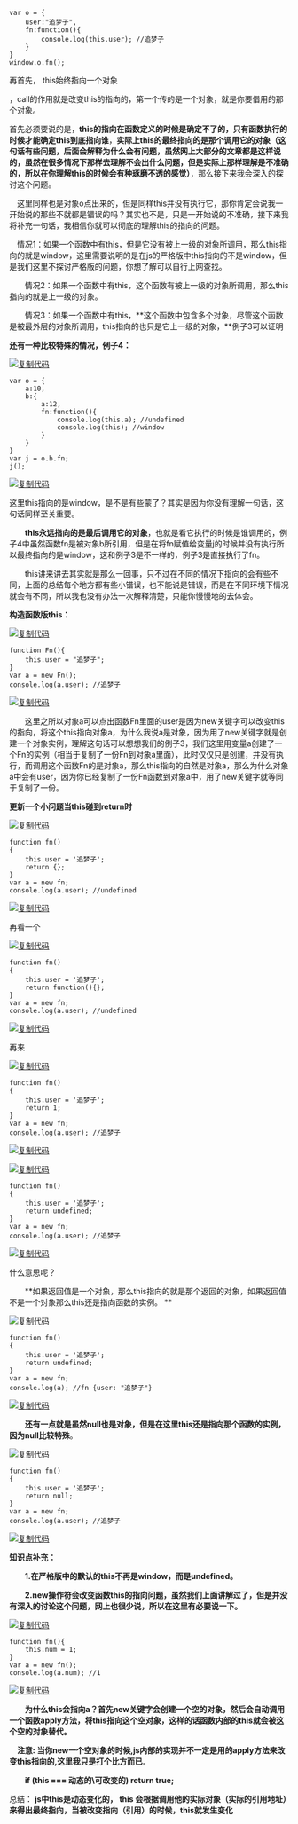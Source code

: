 ```
var o = {
    user:"追梦子",
    fn:function(){
        console.log(this.user); //追梦子
    }
}
window.o.fn();
```

再首先， this始终指向一个对象

，call的作用就是改变this的指向的，第一个传的是一个对象，就是你要借用的那个对象。

首先必须要说的是，**this的指向在函数定义的时候是确定不了的，只有函数执行的时候才能确定this到底指向谁**，**实际上this的最终指向的是那个调用它的对象（**这句话有些问题，后面会解释为什么会有问题，虽然网上大部分的文章都是这样说的，虽然在很多情况下那样去理解不会出什么问题，但是实际上那样理解是不准确的，所以在你理解this的时候会有种琢磨不透的感觉**）**，那么接下来我会深入的探讨这个问题。



　这里同样也是对象o点出来的，但是同样this并没有执行它，那你肯定会说我一开始说的那些不就都是错误的吗？其实也不是，只是一开始说的不准确，接下来我将补充一句话，我相信你就可以彻底的理解this的指向的问题。

　情况1：如果一个函数中有this，但是它没有被上一级的对象所调用，那么this指向的就是window，这里需要说明的是在js的严格版中this指向的不是window，但是我们这里不探讨严格版的问题，你想了解可以自行上网查找。

　　情况2：如果一个函数中有this，这个函数有被上一级的对象所调用，那么this指向的就是上一级的对象。

　　情况3：如果一个函数中有this，**这个函数中包含多个对象，尽管这个函数是被最外层的对象所调用，this指向的也只是它上一级的对象，**例子3可以证明

**还有一种比较特殊的情况，例子4：**

[![复制代码](https://common.cnblogs.com/images/copycode.gif)](javascript:void(0);)

```
var o = {
    a:10,
    b:{
        a:12,
        fn:function(){
            console.log(this.a); //undefined
            console.log(this); //window
        }
    }
}
var j = o.b.fn;
j();
```

[![复制代码](https://common.cnblogs.com/images/copycode.gif)](javascript:void(0);)

这里this指向的是window，是不是有些蒙了？其实是因为你没有理解一句话，这句话同样至关重要。

　　**this永远指向的是最后调用它的对象**，也就是看它执行的时候是谁调用的，例子4中虽然函数fn是被对象b所引用，但是在将fn赋值给变量j的时候并没有执行所以最终指向的是window，这和例子3是不一样的，例子3是直接执行了fn。

　　this讲来讲去其实就是那么一回事，只不过在不同的情况下指向的会有些不同，上面的总结每个地方都有些小错误，也不能说是错误，而是在不同环境下情况就会有不同，所以我也没有办法一次解释清楚，只能你慢慢地的去体会。



**构造函数版this：**

[![复制代码](https://common.cnblogs.com/images/copycode.gif)](javascript:void(0);)

```
function Fn(){
    this.user = "追梦子";
}
var a = new Fn();
console.log(a.user); //追梦子
```

[![复制代码](https://common.cnblogs.com/images/copycode.gif)](javascript:void(0);)

　　这里之所以对象a可以点出函数Fn里面的user是因为new关键字可以改变this的指向，将这个this指向对象a，为什么我说a是对象，因为用了new关键字就是创建一个对象实例，理解这句话可以想想我们的例子3，我们这里用变量a创建了一个Fn的实例（相当于复制了一份Fn到对象a里面），此时仅仅只是创建，并没有执行，而调用这个函数Fn的是对象a，那么this指向的自然是对象a，那么为什么对象a中会有user，因为你已经复制了一份Fn函数到对象a中，用了new关键字就等同于复制了一份。





**更新一个小问题当this碰到return时**

[![复制代码](https://common.cnblogs.com/images/copycode.gif)](javascript:void(0);)

```
function fn()  
{  
    this.user = '追梦子';  
    return {};  
}
var a = new fn;  
console.log(a.user); //undefined
```

[![复制代码](https://common.cnblogs.com/images/copycode.gif)](javascript:void(0);)

再看一个

[![复制代码](https://common.cnblogs.com/images/copycode.gif)](javascript:void(0);)

```
function fn()  
{  
    this.user = '追梦子';  
    return function(){};
}
var a = new fn;  
console.log(a.user); //undefined
```

[![复制代码](https://common.cnblogs.com/images/copycode.gif)](javascript:void(0);)

再来

[![复制代码](https://common.cnblogs.com/images/copycode.gif)](javascript:void(0);)

```
function fn()  
{  
    this.user = '追梦子';  
    return 1;
}
var a = new fn;  
console.log(a.user); //追梦子
```

[![复制代码](https://common.cnblogs.com/images/copycode.gif)](javascript:void(0);)

[![复制代码](https://common.cnblogs.com/images/copycode.gif)](javascript:void(0);)

```
function fn()  
{  
    this.user = '追梦子';  
    return undefined;
}
var a = new fn;  
console.log(a.user); //追梦子
```

[![复制代码](https://common.cnblogs.com/images/copycode.gif)](javascript:void(0);)

什么意思呢？

　　**如果返回值是一个对象，那么this指向的就是那个返回的对象，如果返回值不是一个对象那么this还是指向函数的实例。
**

[![复制代码](https://common.cnblogs.com/images/copycode.gif)](javascript:void(0);)

```
function fn()  
{  
    this.user = '追梦子';  
    return undefined;
}
var a = new fn;  
console.log(a); //fn {user: "追梦子"}
```

[![复制代码](https://common.cnblogs.com/images/copycode.gif)](javascript:void(0);)

　　**还有一点就是虽然null也是对象，但是在这里this还是指向那个函数的实例，因为null比较特殊**。

[![复制代码](https://common.cnblogs.com/images/copycode.gif)](javascript:void(0);)

```
function fn()  
{  
    this.user = '追梦子';  
    return null;
}
var a = new fn;  
console.log(a.user); //追梦子
```

[![复制代码](https://common.cnblogs.com/images/copycode.gif)](javascript:void(0);)

**知识点补充：**

　　**1.在严格版中的默认的this不再是window，而是undefined。**

　　**2.new操作符会改变函数this的指向问题，虽然我们上面讲解过了，但是并没有深入的讨论这个问题，网上也很少说，所以在这里有必要说一下。**


[![复制代码](https://common.cnblogs.com/images/copycode.gif)](javascript:void(0);)

```
function fn(){
    this.num = 1;
}
var a = new fn();
console.log(a.num); //1
```

[![复制代码](https://common.cnblogs.com/images/copycode.gif)](javascript:void(0);)

　　**为什么this会指向a？首先new关键字会创建一个空的对象，然后会自动调用一个函数apply方法，将this指向这个空对象，这样的话函数内部的this就会被这个空的对象替代。**



　**注意: 当你new一个空对象的时候,js内部的实现并不一定是用的apply方法来改变this指向的,这里我只是打个比方而已.**

　　**if (this === 动态的\可改变的) return true;**



总结：
**js中this是动态变化的， this 会根据调用他的实际对象（实际的引用地址）来得出最终指向，当被改变指向（引用）的时候，this就发生变化**
